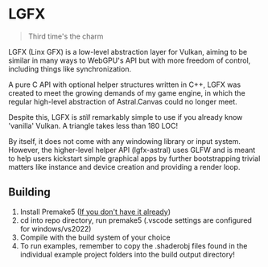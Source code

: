 # LGFX
> Third time's the charm

LGFX (Linx GFX) is a low-level abstraction layer for Vulkan, aiming to be similar in many ways to WebGPU's API but with more freedom of control, including things like synchronization.

A pure C API with optional helper structures written in C++, LGFX was created to meet the growing demands of my game engine, in which the regular high-level abstraction of Astral.Canvas could no longer meet.

Despite this, LGFX is *still* remarkably simple to use if you already know 'vanilla' Vulkan. A triangle takes less than 180 LOC! 

By itself, it does not come with any windowing library or input system. However, the higher-level helper API (lgfx-astral) uses GLFW and is meant to help users kickstart simple graphical apps by further bootstrapping trivial matters like instance and device creation and providing a render loop.

## Building
1. Install Premake5 ([If you don't have it already](https://premake.github.io/))
2. cd into repo directory, run premake5 (.vscode settings are configured for windows/vs2022)
3. Compile with the build system of your choice
4. To run examples, remember to copy the .shaderobj files found in the individual example project folders into the build output directory!